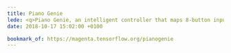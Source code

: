 ```yaml
---
title: Piano Genie
lede: <q>Piano Genie, an intelligent controller that maps 8-button input to a full 88-key piano in real time, is in some ways reminiscent of video games such as Rock Band and Guitar Hero that are accessible to novice musicians, with the crucial difference that users can freely improvise on Piano Genie rather than re-enacting songs from a fixed repertoire.</q>
date: 2018-10-17 15:02:00 +0100

bookmark_of: https://magenta.tensorflow.org/pianogenie
---
```

